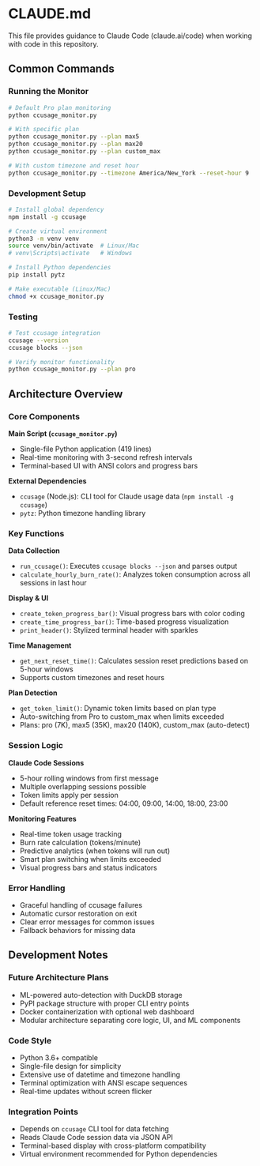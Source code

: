 # CLAUDE.md

This file provides guidance to Claude Code (claude.ai/code) when working with code in this repository.

## Common Commands

### Running the Monitor
```bash
# Default Pro plan monitoring
python ccusage_monitor.py

# With specific plan
python ccusage_monitor.py --plan max5
python ccusage_monitor.py --plan max20
python ccusage_monitor.py --plan custom_max

# With custom timezone and reset hour
python ccusage_monitor.py --timezone America/New_York --reset-hour 9
```

### Development Setup
```bash
# Install global dependency
npm install -g ccusage

# Create virtual environment
python3 -m venv venv
source venv/bin/activate  # Linux/Mac
# venv\Scripts\activate   # Windows

# Install Python dependencies
pip install pytz

# Make executable (Linux/Mac)
chmod +x ccusage_monitor.py
```

### Testing
```bash
# Test ccusage integration
ccusage --version
ccusage blocks --json

# Verify monitor functionality
python ccusage_monitor.py --plan pro
```

## Architecture Overview

### Core Components

**Main Script (`ccusage_monitor.py`)**
- Single-file Python application (419 lines)
- Real-time monitoring with 3-second refresh intervals
- Terminal-based UI with ANSI colors and progress bars

**External Dependencies**
- `ccusage` (Node.js): CLI tool for Claude usage data (`npm install -g ccusage`)
- `pytz`: Python timezone handling library

### Key Functions

**Data Collection**
- `run_ccusage()`: Executes `ccusage blocks --json` and parses output
- `calculate_hourly_burn_rate()`: Analyzes token consumption across all sessions in last hour

**Display & UI**
- `create_token_progress_bar()`: Visual progress bars with color coding
- `create_time_progress_bar()`: Time-based progress visualization
- `print_header()`: Stylized terminal header with sparkles

**Time Management**
- `get_next_reset_time()`: Calculates session reset predictions based on 5-hour windows
- Supports custom timezones and reset hours

**Plan Detection**
- `get_token_limit()`: Dynamic token limits based on plan type
- Auto-switching from Pro to custom_max when limits exceeded
- Plans: pro (7K), max5 (35K), max20 (140K), custom_max (auto-detect)

### Session Logic

**Claude Code Sessions**
- 5-hour rolling windows from first message
- Multiple overlapping sessions possible
- Token limits apply per session
- Default reference reset times: 04:00, 09:00, 14:00, 18:00, 23:00

**Monitoring Features**
- Real-time token usage tracking
- Burn rate calculation (tokens/minute)
- Predictive analytics (when tokens will run out)
- Smart plan switching when limits exceeded
- Visual progress bars and status indicators

### Error Handling
- Graceful handling of ccusage failures
- Automatic cursor restoration on exit
- Clear error messages for common issues
- Fallback behaviors for missing data

## Development Notes

### Future Architecture Plans
- ML-powered auto-detection with DuckDB storage
- PyPI package structure with proper CLI entry points
- Docker containerization with optional web dashboard
- Modular architecture separating core logic, UI, and ML components

### Code Style
- Python 3.6+ compatible
- Single-file design for simplicity
- Extensive use of datetime and timezone handling
- Terminal optimization with ANSI escape sequences
- Real-time updates without screen flicker

### Integration Points
- Depends on `ccusage` CLI tool for data fetching
- Reads Claude Code session data via JSON API
- Terminal-based display with cross-platform compatibility
- Virtual environment recommended for Python dependencies